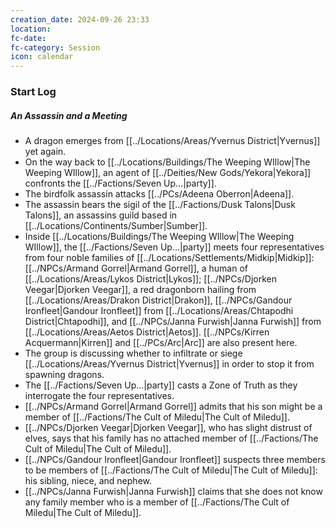 ```yaml
---
creation_date: 2024-09-26 23:33
location: 
fc-date: 
fc-category: Session
icon: calendar
---
```

### Start Log
##### An Assassin and a Meeting
- A dragon emerges from [[../Locations/Areas/Yvernus District|Yvernus]] yet again.
- On the way back to [[../Locations/Buildings/The Weeping WIllow|The Weeping WIllow]], an agent of [[../Deities/New Gods/Yekora|Yekora]] confronts the [[../Factions/Seven Up...|party]].
- The birdfolk assassin attacks [[../PCs/Adeena Oberron|Adeena]].
- The assassin bears the sigil of the [[../Factions/Dusk Talons|Dusk Talons]], an assassins guild based in [[../Locations/Continents/Sumber|Sumber]].
- Inside [[../Locations/Buildings/The Weeping WIllow|The Weeping WIllow]], the [[../Factions/Seven Up...|party]] meets four representatives from four noble families of [[../Locations/Settlements/Midkip|Midkip]]: [[../NPCs/Armand Gorrel|Armand Gorrel]], a human of [[../Locations/Areas/Lykos District|Lykos]]; [[../NPCs/Djorken Veegar|Djorken Veegar]], a red dragonborn hailing from [[../Locations/Areas/Drakon District|Drakon]], [[../NPCs/Gandour Ironfleet|Gandour Ironfleet]] from [[../Locations/Areas/Chtapodhi District|Chtapodhi]], and [[../NPCs/Janna Furwish|Janna Furwish]] from [[../Locations/Areas/Aetos District|Aetos]]. [[../NPCs/Kirren Acquermann|Kirren]] and [[../PCs/Arc|Arc]] are also present here.
- The group is discussing whether to infiltrate or siege [[../Locations/Areas/Yvernus District|Yvernus]] in order to stop it from spawning dragons.
- The [[../Factions/Seven Up...|party]] casts a Zone of Truth as they interrogate the four representatives.
- [[../NPCs/Armand Gorrel|Armand Gorrel]] admits that his son might be a member of [[../Factions/The Cult of Miledu|The Cult of Miledu]].
- [[../NPCs/Djorken Veegar|Djorken Veegar]], who has slight distrust of elves, says that his family has no attached member of [[../Factions/The Cult of Miledu|The Cult of Miledu]].
- [[../NPCs/Gandour Ironfleet|Gandour Ironfleet]] suspects three members to be members of [[../Factions/The Cult of Miledu|The Cult of Miledu]]: his sibling, niece, and nephew.
- [[../NPCs/Janna Furwish|Janna Furwish]] claims that she does not know any family member who is a member of [[../Factions/The Cult of Miledu|The Cult of Miledu]].